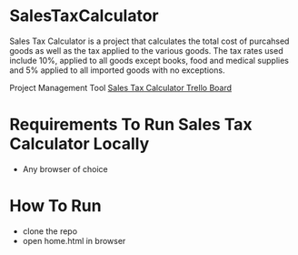 # SalesTaxCalculator
Sales Tax Calculator is a project that calculates the total cost of purcahsed goods as well as the tax applied to the various goods. The tax rates used include 10%, applied to all goods except books, food and medical supplies and 5% applied to all imported goods with no exceptions.

Project Management Tool <a href="https://trello.com/b/9aKcwJ6a/sales-tax-calculator" target="_blank" >Sales Tax Calculator Trello Board</a><br>

# Requirements To Run Sales Tax Calculator Locally 
* Any browser of choice

# How To Run
  * clone the repo
  * open home.html in browser